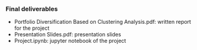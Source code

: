 ### Final deliverables
+ Portfolio Diversification Based on Clustering Analysis.pdf: written report for the project
+ Presentation Slides.pdf: presentation slides
+ Project.ipynb: jupyter notebook of the project
